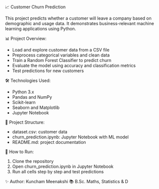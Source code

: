 📈 Customer Churn Prediction

This project predicts whether a customer will leave a company based on demographic and usage data. It demonstrates business-relevant machine learning applications using Python.

📊 Project Overview:
- Load and explore customer data from a CSV file
- Preprocess categorical variables and clean data
- Train a Random Forest Classifier to predict churn
- Evaluate the model using accuracy and classification metrics
- Test predictions for new customers

🛠️ Technologies Used:
- Python 3.x
- Pandas and NumPy
- Scikit-learn
- Seaborn and Matplotlib
- Jupyter Notebook

📂 Project Structure:
- dataset.csv: customer data
- churn_prediction.ipynb: Jupyter Notebook with ML model
- README.md: project documentation

📌 How to Run:
1. Clone the repository
2. Open churn_prediction.ipynb in Jupyter Notebook
3. Run all cells step by step and test predictions

✨ Author: Kuncham Meenakshi
📚 B.Sc. Maths, Statistics & D
